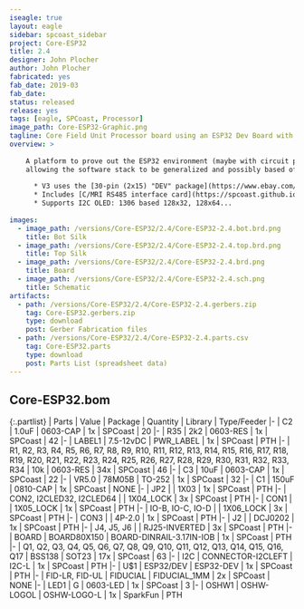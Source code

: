 ```yaml
---
iseagle: true
layout: eagle
sidebar: spcoast_sidebar
project: Core-ESP32
title: 2.4
designer: John Plocher
author: John Plocher
fabricated: yes
fab_date: 2019-03
fab_date: 
status: released
release: yes
tags: [eagle, SPCoast, Processor]
image_path: Core-ESP32-Graphic.png
tagline: Core Field Unit Processor board using an ESP32 Dev Board with Wifi, BLE and a small OLED screen
overview: >
    
    A platform to prove out the ESP32 environment (maybe with circuit python) as a field unit implementation platform,
    allowing the software stack to be generalized and possibly based off of interpreted text file based data structures rather than customized C++ code.
    
      * V3 uses the [30-pin (2x15) "DEV" package](https://www.ebay.com/itm/313026496469)
      * Includes [C/MRI RS485 interface card](https://spcoast.github.io/pages/CMRI-Bus-Interface.html) IO connection
      * Supports I2C OLED: 1306 based 128x32, 128x64...
    
images:
  - image_path: /versions/Core-ESP32/2.4/Core-ESP32-2.4.bot.brd.png
    title: Bot Silk
  - image_path: /versions/Core-ESP32/2.4/Core-ESP32-2.4.top.brd.png
    title: Top Silk
  - image_path: /versions/Core-ESP32/2.4/Core-ESP32-2.4.brd.png
    title: Board
  - image_path: /versions/Core-ESP32/2.4/Core-ESP32-2.4.sch.png
    title: Schematic
artifacts:
  - path: /versions/Core-ESP32/2.4/Core-ESP32-2.4.gerbers.zip
    tag: Core-ESP32.gerbers.zip
    type: download
    post: Gerber Fabrication files
  - path: /versions/Core-ESP32/2.4/Core-ESP32-2.4.parts.csv
    tag: Core-ESP32.parts
    type: download
    post: Parts List (spreadsheet data)
---
```


## Core-ESP32.bom

{:.partlist}
| Parts | Value | Package | Quantity | Library | Type/Feeder
|-
| C2 | 1.0uF | 0603-CAP | 1x | SPCoast | 20
|-
| R35 | 2k2 | 0603-RES | 1x | SPCoast | 42
|-
| LABEL1 | 7.5-12vDC | PWR_LABEL | 1x | SPCoast | PTH
|-
| R1, R2, R3, R4, R5, R6, R7, R8, R9, R10, R11, R12, R13, R14, R15, R16, R17, R18, R19, R20, R21, R22, R23, R24, R25, R26, R27, R28, R29, R30, R31, R32, R33, R34 | 10k | 0603-RES | 34x | SPCoast | 46
|-
| C3 | 10uF | 0603-CAP | 1x | SPCoast | 22
|-
| VR5.0 | 78M05B | TO-252 | 1x | SPCoast | 32
|-
| C1 | 150uF | 0810-CAP | 1x | SPCoast | NONE
|-
| JP2 |  | 1X03 | 1x | SPCoast | PTH
|-
| CON2, I2CLED32, I2CLED64 |  | 1X04_LOCK | 3x | SPCoast | PTH
|-
| CON1 |  | 1X05_LOCK | 1x | SPCoast | PTH
|-
| IO-B, IO-C, IO-D |  | 1X06_LOCK | 3x | SPCoast | PTH
|-
| CON3 |  | 4P-2.0 | 1x | SPCoast | PTH
|-
| J2 |  | DCJ0202 | 1x | SPCoast | PTH
|-
| J4, J5, J6 |  | RJ25-INVERTED | 3x | SPCoast | PTH
|-
| BOARD | BOARD80X150 | BOARD-DINRAIL-3.17IN-IOB | 1x | SPCoast | PTH
|-
| Q1, Q2, Q3, Q4, Q5, Q6, Q7, Q8, Q9, Q10, Q11, Q12, Q13, Q14, Q15, Q16, Q17 | BSS138 | SOT23 | 17x | SPCoast | 63
|-
| I2C | CONNECTOR-I2CLEFT | I2C-L | 1x | SPCoast | PTH
|-
| U$1 | ESP32/DEV | ESP32-DEV | 1x | SPCoast | PTH
|-
| FID-LR, FID-UL | FIDUCIAL | FIDUCIAL_1MM | 2x | SPCoast | NONE
|-
| LED1 | G | 0603-LED | 1x | SPCoast | 3
|-
| OSHW1 | OSHW-LOGOL | OSHW-LOGO-L | 1x | SparkFun | PTH
